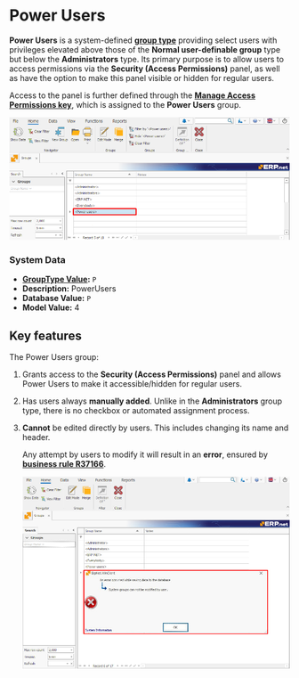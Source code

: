 # Power Users

**Power Users** is a system-defined **[group type](index.md#group-types)** providing select users with privileges elevated above those of the **Normal user-definable group** type but below the **Administrators** type. Its primary purpose is to allow users to access permissions via the **Security (Access Permissions)** panel, as well as have the option to make this panel visible or hidden for regular users.

Access to the panel is further defined through the **[Manage Access Permissions key](../system-permissions/manage-access-permissions.md)**, which is assigned to the **Power Users** group.

![pictures](pictures/Power_user_group_19_12.png)

### System Data

- **[GroupType Value](https://docs.erp.net/model/entities/Systems.Security.Groups.html#grouptype):** `P`
- **Description:** PowerUsers
- **Database Value:** `P`
- **Model Value:** 4

## Key features

The Power Users group:

1. Grants access to the **Security (Access Permissions)** panel and allows Power Users to make it accessible/hidden for regular users.

2. Has users always **manually added**. Unlike in the **Administrators** group type, there is no checkbox or automated assignment process.

3. **Cannot** be edited directly by users. This includes changing its name and header.

   Any attempt by users to modify it will result in an **error**, ensured by **[business rule R37166](https://docs.erp.net/tech/modules/system/security/system-permissions/manage-access-permissions.html?q=R37166#business-rule-enforcement)**.

   ![pictures](pictures/Error_window_19_12.jpg)
   
